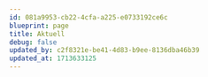 ```yaml
---
id: 081a9953-cb22-4cfa-a225-e0733192ce6c
blueprint: page
title: Aktuell
debug: false
updated_by: c2f8321e-be41-4d83-b9ee-8136dba46b39
updated_at: 1713633125
---
```

